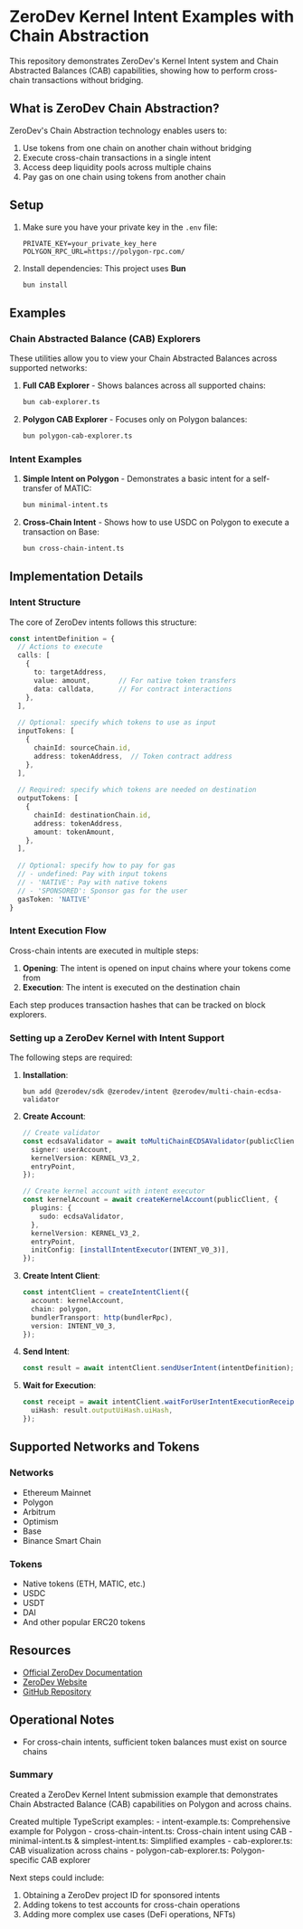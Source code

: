 # ZeroDev Kernel Intent Examples with Chain Abstraction

This repository demonstrates ZeroDev's Kernel Intent system and Chain Abstracted Balances (CAB) capabilities, showing how to perform cross-chain transactions without bridging.

## What is ZeroDev Chain Abstraction?

ZeroDev's Chain Abstraction technology enables users to:

1. Use tokens from one chain on another chain without bridging
2. Execute cross-chain transactions in a single intent
3. Access deep liquidity pools across multiple chains
4. Pay gas on one chain using tokens from another chain

## Setup

1. Make sure you have your private key in the `.env` file:
   ```
   PRIVATE_KEY=your_private_key_here
   POLYGON_RPC_URL=https://polygon-rpc.com/
   ```

2. Install dependencies:
   This project uses **Bun**
   ```bash
   bun install
   ```

## Examples

### Chain Abstracted Balance (CAB) Explorers

These utilities allow you to view your Chain Abstracted Balances across supported networks:

1. **Full CAB Explorer** - Shows balances across all supported chains:
   ```bash
   bun cab-explorer.ts
   ```

2. **Polygon CAB Explorer** - Focuses only on Polygon balances:
   ```bash
   bun polygon-cab-explorer.ts
   ```

### Intent Examples

1. **Simple Intent on Polygon** - Demonstrates a basic intent for a self-transfer of MATIC:
   ```bash
   bun minimal-intent.ts
   ```

2. **Cross-Chain Intent** - Shows how to use USDC on Polygon to execute a transaction on Base:
   ```bash
   bun cross-chain-intent.ts
   ```

## Implementation Details

### Intent Structure

The core of ZeroDev intents follows this structure:

```typescript
const intentDefinition = {
  // Actions to execute
  calls: [
    {
      to: targetAddress,
      value: amount,       // For native token transfers
      data: calldata,      // For contract interactions
    },
  ],
  
  // Optional: specify which tokens to use as input
  inputTokens: [
    {
      chainId: sourceChain.id,
      address: tokenAddress,  // Token contract address
    },
  ],
  
  // Required: specify which tokens are needed on destination
  outputTokens: [
    {
      chainId: destinationChain.id,
      address: tokenAddress,
      amount: tokenAmount,
    },
  ],
  
  // Optional: specify how to pay for gas
  // - undefined: Pay with input tokens
  // - 'NATIVE': Pay with native tokens
  // - 'SPONSORED': Sponsor gas for the user
  gasToken: 'NATIVE'
}
```

### Intent Execution Flow

Cross-chain intents are executed in multiple steps:

1. **Opening**: The intent is opened on input chains where your tokens come from
2. **Execution**: The intent is executed on the destination chain

Each step produces transaction hashes that can be tracked on block explorers.

### Setting up a ZeroDev Kernel with Intent Support

The following steps are required:

1. **Installation**:
   ```
   bun add @zerodev/sdk @zerodev/intent @zerodev/multi-chain-ecdsa-validator
   ```

2. **Create Account**:
   ```typescript
   // Create validator
   const ecdsaValidator = await toMultiChainECDSAValidator(publicClient, {
     signer: userAccount,
     kernelVersion: KERNEL_V3_2,
     entryPoint,
   });
   
   // Create kernel account with intent executor
   const kernelAccount = await createKernelAccount(publicClient, {
     plugins: {
       sudo: ecdsaValidator,
     },
     kernelVersion: KERNEL_V3_2,
     entryPoint,
     initConfig: [installIntentExecutor(INTENT_V0_3)],
   });
   ```

3. **Create Intent Client**:
   ```typescript
   const intentClient = createIntentClient({
     account: kernelAccount,
     chain: polygon,
     bundlerTransport: http(bundlerRpc),
     version: INTENT_V0_3,
   });
   ```

4. **Send Intent**:
   ```typescript
   const result = await intentClient.sendUserIntent(intentDefinition);
   ```

5. **Wait for Execution**:
   ```typescript
   const receipt = await intentClient.waitForUserIntentExecutionReceipt({
     uiHash: result.outputUiHash.uiHash,
   });
   ```

## Supported Networks and Tokens

### Networks
- Ethereum Mainnet
- Polygon
- Arbitrum
- Optimism
- Base
- Binance Smart Chain

### Tokens
- Native tokens (ETH, MATIC, etc.)
- USDC
- USDT
- DAI
- And other popular ERC20 tokens

## Resources

- [Official ZeroDev Documentation](https://docs.zerodev.app/chain-abstraction/)
- [ZeroDev Website](https://zerodev.app/)
- [GitHub Repository](https://github.com/zerodevapp/sdk)

## Operational Notes

- For cross-chain intents, sufficient token balances must exist on source chains

### Summary

  Created a ZeroDev Kernel Intent submission example that demonstrates Chain
  Abstracted Balance (CAB) capabilities on Polygon and across chains.

  Created multiple TypeScript examples:
    - intent-example.ts: Comprehensive example for Polygon
    - cross-chain-intent.ts: Cross-chain intent using CAB
    - minimal-intent.ts & simplest-intent.ts: Simplified examples
    - cab-explorer.ts: CAB visualization across chains
    - polygon-cab-explorer.ts: Polygon-specific CAB explorer

  Next steps could include:

  1. Obtaining a ZeroDev project ID for sponsored intents
  2. Adding tokens to test accounts for cross-chain operations
  3. Adding more complex use cases (DeFi operations, NFTs)
